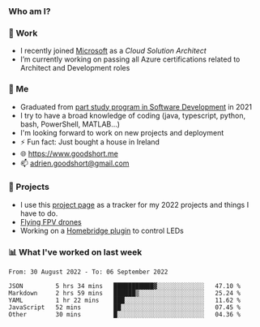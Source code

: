 ### Who am I?

<!--
**goodshort/goodshort** is a ✨ _special_ ✨ repository because its `README.md` (this file) appears on your GitHub profile.
-->
### 💼 Work
- I recently joined [Microsoft](https://www.microsoft.com/) as a _Cloud Solution Architect_
- I’m currently working on passing all Azure certifications related to Architect and Development roles

### 🌱 Me
- Graduated from [part study program in Software Development](https://www.goodshort.me/who-am-i/studies#higher-diploma-in-software-development) in 2021
- I try to have a broad knowledge of coding (java, typescript, python, bash, PowerShell, MATLAB...)
- I'm looking forward to work on new projects and deployment
- ⚡ Fun fact: Just bought a house in Ireland
- 🌐 https://www.goodshort.me
- 📫 adrien.goodshort@gmail.com

### 🚧 Projects

- I use this [project page](https://github.com/users/goodshort/projects/2) as a tracker for my 2022 projects and things I have to do.
- [Flying FPV drones](https://www.youtube.com/watch?v=PdOF5c4RF18&list=PLhU-As_kQhM6L6iwidza6sSdfxEybA7VZ)
- Working on a [Homebridge plugin](https://github.com/goodshort/homebridge-wled-preset) to control LEDs

### 📊 What I've worked on last week

<!--START_SECTION:waka-->

```text
From: 30 August 2022 - To: 06 September 2022

JSON         5 hrs 34 mins   ███████████▓░░░░░░░░░░░░░   47.10 %
Markdown     2 hrs 59 mins   ██████▒░░░░░░░░░░░░░░░░░░   25.24 %
YAML         1 hr 22 mins    ███░░░░░░░░░░░░░░░░░░░░░░   11.62 %
JavaScript   52 mins         ██░░░░░░░░░░░░░░░░░░░░░░░   07.45 %
Other        30 mins         █░░░░░░░░░░░░░░░░░░░░░░░░   04.36 %
```

<!--END_SECTION:waka-->
